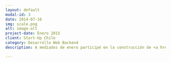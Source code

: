 ```yaml
---
layout: default
modal-id: 3
date: 2014-07-16
img: scale.png
alt: image-alt
project-date: Enero 2015
client: Start-Up Chile
category: Desarrollo Web Backend
description: A mediados de enero participé en la construcción de <a href="http://scale.startupchile.org/">SCALE</a>, una nueva plataforma de <a href="http://www.startupchile.org/">Start-Up Chile</a> para entregar financiamiento adicional a las startups seleccionadas construido en <strong>Ruby on Rails</strong>. En este proyecto trabajé en la generación del formulario para postular tanto en el Frontend como en el Backend.

---
```

